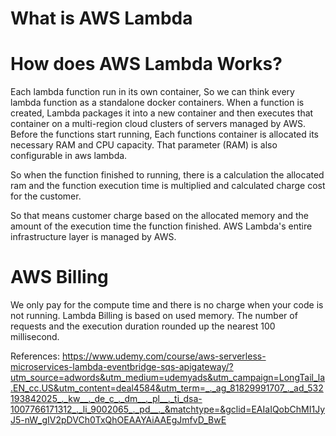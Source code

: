 # What is AWS Lambda

# How does AWS Lambda Works?
  Each lambda function run in its own container, So we can think every lambda function as a standalone docker containers. When a function is created, Lambda packages it into a new container and then executes that container on a multi-region cloud clusters of servers managed by AWS. Before the functions start running, Each functions container is allocated its necessary RAM and CPU capacity.
That parameter (RAM) is also configurable in aws lambda.
  
  So when the function finished to running, there is a calculation the allocated ram and the function execution time is multiplied and calculated charge cost for the customer.
  
  So that means customer charge based on the allocated memory and the amount of the execution time the function finished.
AWS Lambda's entire infrastructure layer is managed by AWS.

# AWS Billing
 We only pay for the compute time and there is no charge when your code is not running. Lambda Billing is based on used memory. The number of requests and the execution duration rounded up the nearest 100 millisecond.

















References:
https://www.udemy.com/course/aws-serverless-microservices-lambda-eventbridge-sqs-apigateway/?utm_source=adwords&utm_medium=udemyads&utm_campaign=LongTail_la.EN_cc.US&utm_content=deal4584&utm_term=_._ag_81829991707_._ad_532193842025_._kw__._de_c_._dm__._pl__._ti_dsa-1007766171312_._li_9002065_._pd__._&matchtype=&gclid=EAIaIQobChMI1JyJ5-nW_gIV2pDVCh0TxQhOEAAYAiAAEgJmfvD_BwE

